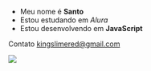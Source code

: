  - Meu nome é **Santo**
 - Estou estudando em _Alura_
 - Estou desenvolvendo em **JavaScript**

Contato
kingslimered@gmail.com

![](https://media.tenor.com/0XsDOR0-6yMAAAAi/gojo-satoru-satoru-gojo.gif)
